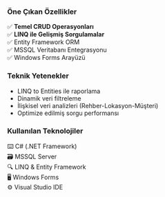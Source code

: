 ### Öne Çıkan Özellikler
✅ **Temel CRUD Operasyonları**  
✅ **LINQ ile Gelişmiş Sorgulamalar**  
✅ Entity Framework ORM  
✅ MSSQL Veritabanı Entegrasyonu  
✅ Windows Forms Arayüzü  

### Teknik Yetenekler
- LINQ to Entities ile raporlama
- Dinamik veri filtreleme
- İlişkisel veri analizleri (Rehber-Lokasyon-Müşteri)
- Optimize edilmiş sorgu performansı

### Kullanılan Teknolojiler
⌨️ C# (.NET Framework)  
🗃️ MSSQL Server  
🔍 LINQ & Entity Framework  
🖥️ Windows Forms  
⚙️ Visual Studio IDE
